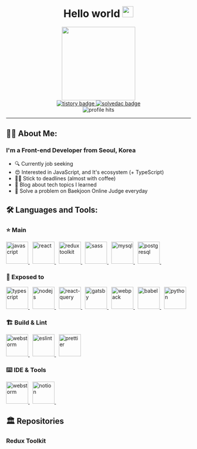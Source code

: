 <h1 align="center">
  Hello world
  <img src="https://media.giphy.com/media/hvRJCLFzcasrR4ia7z/giphy.gif" width="30px"/>
</h1>
<div align="center">
  <img src="https://media.giphy.com/media/CrFLL3CnRpw5ddlBMm/giphy.gif" width="200"/>
</div>
<div align="center">
  <a href="https://ggarden.tistory.com/" target="_blank">
    <img src="https://img.shields.io/badge/blog-lightgrey?style=for-the-badge&logo=tistory&logoColor=white" alt="tistory badge">
  </a>
  <a href="https://solved.ac/profile/kjhan710" target="_blank">
    <img src="https://img.shields.io/badge/solved.ac-green?style=for-the-badge&logo=tinder&logoColor=white" alt="solvedac badge">
  </a>
</div>
<div align="center">
  <img src="https://komarev.com/ghpvc/?username=jong-k&style=flat-square&color=blue" alt="profile hits"/>
</div>
<hr>

## 👨‍💻 About Me:
### I'm a Front-end Developer from Seoul, Korea
- 🔍 Currently job seeking
- 😍 Interested in JavaScript, and It's ecosystem (+ TypeScript)
- 🧑‍⚖️ Stick to deadlines (almost with coffee)
- 📝 Blog about tech topics I learned
- 🍭 Solve a problem on Baekjoon Online Judge everyday

## 🛠️ Languages and Tools:
### ⭐ Main
<div>
  <a href="https://developer.mozilla.org/en-US/docs/Web/JavaScript" target="_blank">
    <img width="60" src="https://cdn.jsdelivr.net/gh/devicons/devicon/icons/javascript/javascript-original.svg" alt="javascript">
  </a>&nbsp;
  <a href="https://reactjs.org/" target="_blank">
    <img width="60" src="https://cdn.jsdelivr.net/gh/devicons/devicon/icons/react/react-original.svg" alt="react">
  </a>&nbsp;
  <a href="https://redux-toolkit.js.org/" target="_blank">
    <img width="60" src="https://cdn.jsdelivr.net/gh/devicons/devicon/icons/redux/redux-original.svg" alt="redux toolkit">
  </a>&nbsp;
  <a href="https://sass-lang.com/" target="_blank">
    <img width="60" src="https://cdn.jsdelivr.net/gh/devicons/devicon/icons/sass/sass-original.svg" alt="sass">
  </a>&nbsp;
  <a href="https://www.mysql.com/" target="_blank">
    <img width="60" src="https://cdn.jsdelivr.net/gh/devicons/devicon/icons/mysql/mysql-original-wordmark.svg" alt="mysql">
  </a>&nbsp;
  <a href="https://www.postgresql.org/" target="_blank">
    <img width="60" src="https://cdn.jsdelivr.net/gh/devicons/devicon/icons/postgresql/postgresql-plain-wordmark.svg" alt="postgresql">
  </a>&nbsp;
</div>

### 🧩 Exposed to
<div>
  <a href="https://www.typescriptlang.org/" target="_blank">
    <img width="60" src="https://cdn.jsdelivr.net/gh/devicons/devicon/icons/typescript/typescript-original.svg" alt="typescript">
  </a>&nbsp;
  <a href="https://nodejs.org/en/" target="_blank">
    <img width="60" src="https://cdn.jsdelivr.net/gh/devicons/devicon/icons/nodejs/nodejs-original.svg" alt="nodejs">
  </a>&nbsp;
  <a href="https://react-query-v3.tanstack.com/" target="_blank">
    <img width="60" src="https://react-query-v3.tanstack.com/_next/static/images/emblem-light-628080660fddb35787ff6c77e97ca43e.svg" alt="react-query">
  </a>&nbsp;
  <a href="https://www.gatsbyjs.com/" target="_blank">
    <img width="60" src="https://cdn.jsdelivr.net/gh/devicons/devicon/icons/gatsby/gatsby-original.svg" alt="gatsby">
  </a>&nbsp;
  <a href="https://webpack.js.org/">
    <img width="60" src="https://cdn.jsdelivr.net/gh/devicons/devicon/icons/webpack/webpack-original.svg" alt="webpack">
  </a>&nbsp;
  <a href="https://babeljs.io/">
    <img width="60" src="https://cdn.jsdelivr.net/gh/devicons/devicon/icons/babel/babel-original.svg" alt="babel">
  </a>&nbsp;
  <a href="https://www.python.org/">
    <img width="60" src="https://cdn.jsdelivr.net/gh/devicons/devicon/icons/python/python-original.svg" alt="python">
  </a>
</div>

### 🏗️ Build & Lint
<div>
  <a href="https://vitejs.dev/" target="_blank">
    <img width="60" src="https://camo.githubusercontent.com/61e102d7c605ff91efedb9d7e47c1c4a07cef59d3e1da202fd74f4772122ca4e/68747470733a2f2f766974656a732e6465762f6c6f676f2e737667" alt="webstorm">
  </a>&nbsp;
  <a href="https://eslint.org/" target="_blank">
    <img width="60" src="https://cdn.jsdelivr.net/gh/devicons/devicon/icons/eslint/eslint-original.svg" alt="eslint">
  </a>&nbsp;
  <a href="https://prettier.io/" target="_blank">
    <img width="60" src="https://prettier.io/icon.png" alt="prettier">
  </a>
</div>

### ⌨️ IDE & Tools
<div>
  <a href="https://www.jetbrains.com/ko-kr/webstorm/" target="_blank">
    <img width="60" src="https://resources.jetbrains.com/storage/products/webstorm/img/meta/webstorm_logo_300x300.png" alt="webstorm">
  </a>&nbsp;
  <a href="https://www.notion.so/ko-kr" target="_blank">
    <img width="60" src="https://upload.wikimedia.org/wikipedia/commons/thumb/e/e9/Notion-logo.svg/2048px-Notion-logo.svg.png" alt="notion">
  </a>&nbsp;
</div>

## 🏛️  ️Repositories
### Redux Toolkit
